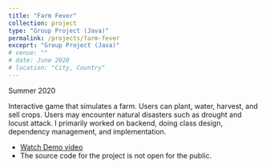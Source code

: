 ```yaml
---
title: "Farm Fever"
collection: project
type: "Group Project (Java)"
permalink: /projects/farm-fever
exceprt: "Group Project (Java)"
# venue: ""
# date: June 2020
# location: "City, Country"
---
```

Summer 2020

Interactive game that simulates a farm. Users can plant, water, harvest, and sell crops. Users may encounter natural disasters such as drought and locust attack.
I primarily worked on backend, doing class design, dependency management, and implementation.

* [Watch Demo video](https://tinyurl.com/farmsimulation)
* The source code for the project is not open for the public.

